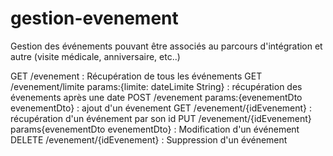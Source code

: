 # gestion-evenement

Gestion des événements pouvant être associés au parcours d'intégration et autre (visite médicale, anniversaire, etc..)

GET /evenement : Récupération de tous les événements
GET /evenement/limite params:{limite: dateLimite String} : récupération des évenements après une date 
POST /evenement params:{evenementDto evenementDto} : ajout d'un évenement
GET /evenement/{idEvenement} : récupération d'un événement par son id
PUT /evenement/{idEvenement} params{evenementDto evenementDto} : Modification d'un événement 
DELETE /evenement/{idEvenement} : Suppression d'un événement
